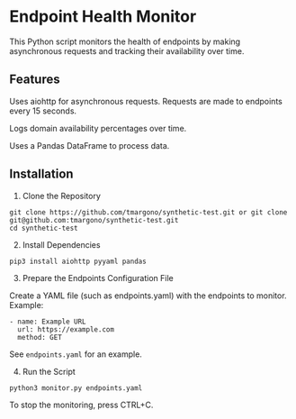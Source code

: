 # Endpoint Health Monitor

This Python script monitors the health of endpoints by making asynchronous requests and tracking their availability over time.

## Features

Uses aiohttp for asynchronous requests. Requests are made to endpoints every 15 seconds.

Logs domain availability percentages over time.

Uses a Pandas DataFrame to process data.

## Installation

1. Clone the Repository

```
git clone https://github.com/tmargono/synthetic-test.git or git clone git@github.com:tmargono/synthetic-test.git
cd synthetic-test
```

2. Install Dependencies

```
pip3 install aiohttp pyyaml pandas
```

3. Prepare the Endpoints Configuration File

Create a YAML file (such as endpoints.yaml) with the endpoints to monitor. Example:

```
- name: Example URL
  url: https://example.com
  method: GET
```

See `endpoints.yaml` for an example.

4. Run the Script

```
python3 monitor.py endpoints.yaml
```

To stop the monitoring, press CTRL+C.
